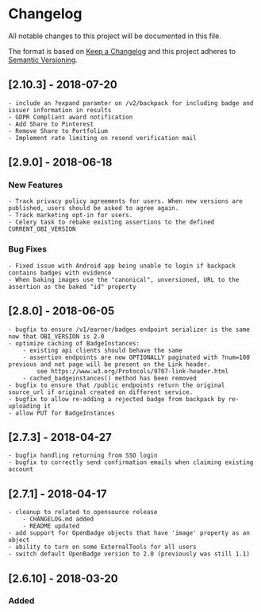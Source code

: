 # Changelog
All notable changes to this project will be documented in this file.

The format is based on [Keep a Changelog](http://keepachangelog.com/en/1.0.0/)
and this project adheres to [Semantic Versioning](http://semver.org/spec/v2.0.0.html).


## [2.10.3] - 2018-07-20
    - include an ?expand paramter on /v2/backpack for including badge and issuer information in results
    - GDPR Compliant award notification
    - Add Share to Pinterest 
    - Remove Share to Portfolium 
    - Implement rate limiting on resend verification mail 


## [2.9.0] - 2018-06-18

### New Features
    - Track privacy policy agreements for users. When new versions are published, users should be asked to agree again.
    - Track marketing opt-in for users.
    - Celery task to rebake existing assertions to the defined CURRENT_OBI_VERSION

### Bug Fixes
    - Fixed issue with Android app being unable to login if backpack contains badges with evidence
    - When baking images use the "canonical", unversioned, URL to the assertion as the baked "id" property


## [2.8.0] - 2018-06-05
    - bugfix to ensure /v1/earner/badges endpoint serializer is the same now that OBI_VERSION is 2.0
    - optimize caching of BadgeInstances:
        - existing api clients should behave the same
        - assertion endpoints are now OPTIONALLY paginated with ?num=100 previous and net page will be present on the Link header.
            see https://www.w3.org/Protocols/9707-link-header.html
        - cached_badgeinstances() method has been removed
    - bugfix to ensure that /public endpoints return the original source_url if original created on different service.
    - bugfix to allow re-adding a rejected badge from backpack by re-uploading it
    - allow PUT for BadgeInstances


## [2.7.3] - 2018-04-27
    - bugfix handling returning from SSO login
    - bugfix to correctly send confirmation emails when claiming existing account


## [2.7.1] - 2018-04-17 
    - cleanup to related to opensource release
        - CHANGELOG.md added
        - README updated
    - add support for OpenBadge objects that have 'image' property as an object
    - ability to turn on some ExternalTools for all users
    - switch default OpenBadge version to 2.0 (previously was still 1.1)


## [2.6.10] - 2018-03-20
### Added
